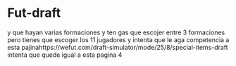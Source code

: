 # Fut-draft
y que hayan varias formaciones y ten gas que escojer entre 3 formaciones pero tienes que escoger los 11 jugadores y intenta que le aga competencia a esta pajinahttps://wefut.com/draft-simulator/mode/25/8/special-items-draft intenta que quede igual a esta pagina    4
